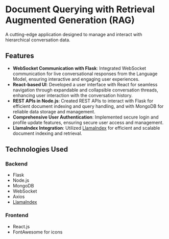 # Document Querying with Retrieval Augmented Generation (RAG)

A cutting-edge application designed to manage and interact with hierarchical conversation data.

## Features

- **WebSocket Communication with Flask**: Integrated WebSocket communication for live conversational responses from the Language Model, ensuring interactive and engaging user experiences.
- **React-based UI**: Developed a user interface with React for seamless navigation through expandable and collapsible conversation threads, enhancing user interaction with the conversation history.
- **REST APIs in Node.js**: Created REST APIs to interact with Flask for efficient document indexing and query handling, and with MongoDB for reliable data storage and management.
- **Comprehensive User Authentication**: Implemented secure login and profile update features, ensuring secure user access and management.
- **LlamaIndex Integration**: Utilized [LlamaIndex](https://www.llamaindex.ai/) for efficient and scalable document indexing and retrieval.

## Technologies Used

### Backend

- Flask
- Node.js
- MongoDB
- WebSocket
- Axios
- [LlamaIndex](https://www.llamaindex.ai/)

### Frontend

- React.js
- FontAwesome for icons

